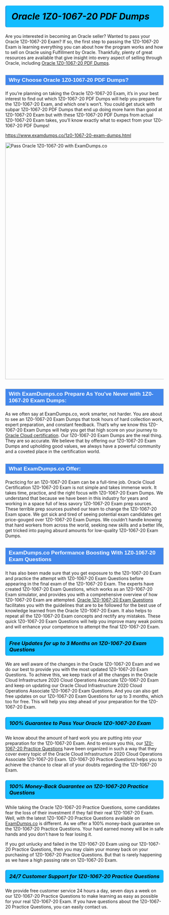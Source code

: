 <h1>                <strong><span style="display: block; color: #000000; background: #14BDFF; border: 0.5px solid #AED6F1; border-left: 3px solid #3498DB; padding: .6em; border-radius: 6px;">                     <em>Oracle 1Z0-1067-20 <span class="exam_variation">PDF Dumps</span> </em>                </span></strong>            </h1>                        <p>Are you interested in becoming an Oracle seller? Wanted to pass your Oracle 1Z0-1067-20 Exam? If so, the first step to passing the 1Z0-1067-20 Exam is             learning everything you can about how the program works and how to sell on Oracle using Fulfillment by Oracle. Thankfully, plenty of great resources             are available that give insight into every aspect of selling through Oracle, including <a href="https://www.examdumps.co/1z0-1067-20-exam-dumps.html">Oracle 1Z0-1067-20 <span class="exam_variation">PDF Dumps</span></a>.</p>                        <h2 style="background: #4287ec; border: 1px solid #cccccc; padding: 5px 10px;">                <span style="color: #ffffff;">                    <span style="font-size: 11pt;">                        <span style="line-height: normal;">                            <span style="font-family: Calibri,sans-serif;">                                <strong>                                    <span style="font-size: 13.0pt;">Why Choose Oracle 1Z0-1067-20 <span class="exam_variation">PDF Dumps</span>?</span>                                </strong>                            </span>                        </span>                    </span>                </span>            </h2>                        <p>If you’re planning on taking the Oracle 1Z0-1067-20 Exam, it’s in your best interest to find out which 1Z0-1067-20 <span class="exam_variation">PDF Dumps</span> will help you prepare for the 1Z0-1067-20 Exam,             and which one's won’t. You could get stuck with subpar 1Z0-1067-20 <span class="exam_variation">PDF Dumps</span> that end up doing more harm than good at 1Z0-1067-20 Exam but with these 1Z0-1067-20 <span class="exam_variation">PDF Dumps</span>             from actual 1Z0-1067-20 Exam takes, you’ll know exactly what to expect from your 1Z0-1067-20 <span class="exam_variation">PDF Dumps</span>!</p>                                    <p><a href="https://www.examdumps.co/1z0-1067-20-exam-dumps.html">https://www.examdumps.co/1z0-1067-20-exam-dumps.html</a></p>                        <p><a href="https://www.examdumps.co/"><img src="https://www.examdumps.co//images/banners/big-sale-20-percent-discount-offer-examdumps.jpg" class="postImage" alt="Pass Oracle 1Z0-1067-20 with ExamDumps.co" width="750"></a></p>                                        <h2 style="background: #4287ec; border: 1px solid #cccccc; padding: 5px 10px;">                <span style="color: #ffffff;">                    <span style="font-size: 11pt;">                        <span style="line-height: normal;">                            <span style="font-family: Calibri,sans-serif;">                                <strong>                                    <span style="font-size: 13.0pt;">With ExamDumps.co Prepare As You've Never with 1Z0-1067-20 <span class="exam_variation2">Exam Dumps</span>:</span>                                </strong>                            </span>                        </span>                    </span>                </span>            </h2>                        <p>As we often say at ExamDumps.co, work smarter, not harder. You are about to see an 1Z0-1067-20 <span class="exam_variation2">Exam Dumps</span> that took hours of hard collection work,             expert preparation, and constant feedback. That’s why we know this 1Z0-1067-20 <span class="exam_variation2">Exam Dumps</span> will help you get that high score on your journey to             <a href="https://www.examdumps.co/oracle-cloud-exam-dumps.html">Oracle Cloud  certification</a>. Our 1Z0-1067-20 <span class="exam_variation2">Exam Dumps</span> are the real thing. They are so accurate. We believe that by offering             our 1Z0-1067-20 <span class="exam_variation2">Exam Dumps</span> and upholding good values, we always have a powerful community and a coveted place in the certification world.</p>                        <h2 style="background: #4287ec; border: 1px solid #cccccc; padding: 5px 10px;">                <span style="color: #ffffff;">                    <span style="font-size: 11pt;">                        <span style="line-height: normal;">                            <span style="font-family: Calibri,sans-serif;">                                <strong>                                    <span style="font-size: 13.0pt;">What ExamDumps.co Offer:</span>                                </strong>                            </span>                        </span>                    </span>                </span>            </h2>                        <p>Practicing for an 1Z0-1067-20 Exam can be a full-time job. Oracle Cloud  Certification 1Z0-1067-20 Exam is not simple and takes immense work.             It takes time, practice, and the right focus with 1Z0-1067-20 <span class="exam_variation2">Exam Dumps</span>. We understand that because we have been in this industry for years and working in a             space full of less savory 1Z0-1067-20 Exam prep sources. These terrible prep sources pushed our team to change the 1Z0-1067-20 Exam space. We got sick and             tired of seeing potential exam candidates get price-gouged over 1Z0-1067-20 <span class="exam_variation2">Exam Dumps</span>. We couldn’t handle knowing that hard workers from across the world,             seeking new skills and a better life, get tricked into paying absurd amounts for low-quality 1Z0-1067-20 <span class="exam_variation2">Exam Dumps</span>.</p>                        <h2 style="background: #4287ec; border: 1px solid #cccccc; padding: 5px 10px;">                <span style="color: #ffffff;">                    <span style="font-size: 11pt;">                        <span style="line-height: normal;">                            <span style="font-family: Calibri,sans-serif;">                                <strong>                                    <span style="font-size: 13.0pt;">ExamDumps.co Performance Boosting With 1Z0-1067-20 <span class="exam_variation3">Exam Questions</span></span>                                </strong>                            </span>                        </span>                    </span>                </span>            </h2>                        <p>It has also been made sure that you get exposure to the 1Z0-1067-20 Exam and practice the attempt with 1Z0-1067-20 <span class="exam_variation3">Exam Questions</span> before appearing in             the final exam of the 1Z0-1067-20 Exam. The experts have created 1Z0-1067-20 <span class="exam_variation3">Exam Questions</span>, which works as an 1Z0-1067-20 Exam simulator, and provides you with             a comprehensive overview of how 1Z0-1067-20 Exam are attempted. <a href="https://www.examdumps.co/oracle-exam-dumps.html">Oracle 1Z0-1067-20 <span class="exam_variation3">Exam Questions</span></a> facilitates you with the guidelines that are to be followed             for the best use of knowledge learned from the Oracle 1Z0-1067-20 Exam. It also helps to repeat all the 1Z0-1067-20 Exam concepts and rectify any mistakes.             These quick 1Z0-1067-20 <span class="exam_variation3">Exam Questions</span> will help you improve many weak points and will enhance your competence to attempt the final 1Z0-1067-20 Exam.</p>                        <h3>                <strong>                    <span style="display: block; color: #000000; background: #14BDFF; border: 0.5px solid #AED6F1; border-left: 3px solid #3498DB; padding: .6em; border-radius: 6px;">                        <em>Free Updates for up to 3 Months on 1Z0-1067-20 <span class="exam_variation3">Exam Questions</span></em>                    </span>                </strong>            </h3>                        <p>We are well aware of the changes in the Oracle 1Z0-1067-20 Exam and we do our best to provide you with the most updated 1Z0-1067-20 <span class="exam_variation3">Exam Questions</span>.             To achieve this, we keep track of all the changes in the Oracle Cloud Infrastructure 2020 Cloud Operations Associate 1Z0-1067-20 Exam and keep on updating our             Oracle Cloud Infrastructure 2020 Cloud Operations Associate 1Z0-1067-20 <span class="exam_variation3">Exam Questions</span>. And you can also get free updates on our 1Z0-1067-20 <span class="exam_variation3">Exam Questions</span> for up to 3 months,             which too for free. This will help you step ahead of your preparation for the 1Z0-1067-20 Exam.</p>                        <h3>                <strong>                    <span style="display: block; color: #000000; background: #14BDFF; border: 0.5px solid #AED6F1; border-left: 3px solid #3498DB; padding: .6em; border-radius: 6px;">                        <em>100% Guarantee to Pass Your Oracle 1Z0-1067-20 Exam</em>                    </span>                </strong>            </h3>                        <p>We know about the amount of hard work you are putting into your preparation for the 1Z0-1067-20 Exam. And to ensure you this, our <a href="https://www.examdumps.co/1z0-1067-20-exam-dumps.html">1Z0-1067-20 <span class="exam_variation4">Practice Questions</span></a>             have been organized in such a way that they cover every topic of the Oracle Cloud Infrastructure 2020 Cloud Operations Associate 1Z0-1067-20 Exam. 1Z0-1067-20 <span class="exam_variation4">Practice Questions</span>             helps you to achieve the chance to clear all of your doubts regarding the 1Z0-1067-20 Exam.</p>                        <h3>                <strong>                    <span style="display: block; color: #000000; background: #14BDFF; border: 0.5px solid #AED6F1; border-left: 3px solid #3498DB; padding: .6em; border-radius: 6px;">                        <em>100% Money-Back Guarantee on 1Z0-1067-20 <span class="exam_variation4">Practice Questions</span> </em>                    </span>                </strong>            </h3>                        <p>While taking the Oracle 1Z0-1067-20 <span class="exam_variation4">Practice Questions</span>, some candidates fear the loss of their investment if they fail their real 1Z0-1067-20 Exam. Well, with the latest             1Z0-1067-20 <span class="exam_variation4">Practice Questions</span> available on <a href="https://www.examdumps.co/oracle-cloud-exam-dumps.html">ExamDumps.co</a> is different. As we offer a 100% money-back guarantee on the 1Z0-1067-20 <span class="exam_variation4">Practice Questions</span>. Your hard earned money will be             in safe hands and you don’t have to fear losing it.</p>                        <p>If you got unlucky and failed in the 1Z0-1067-20 Exam using our 1Z0-1067-20 <span class="exam_variation4">Practice Questions</span>, then you may claim your money back on your purchasing of 1Z0-1067-20 <span class="exam_variation4">Practice Questions</span>.             But that is rarely happening as we have a high passing rate on 1Z0-1067-20 Exam.</p>                        <h3>                <strong>                    <span style="display: block; color: #000000; background: #14BDFF; border: 0.5px solid #AED6F1; border-left: 3px solid #3498DB; padding: .6em; border-radius: 6px;">                        <em>24/7 Customer Support for 1Z0-1067-20 <span class="exam_variation4">Practice Questions</span></em>                    </span>                </strong>            </h3>                        <p>We provide free customer service 24 hours a day, seven days a week on our 1Z0-1067-20 <span class="exam_variation4">Practice Questions</span> to make learning as easy as possible for your             real 1Z0-1067-20 Exam. If you have questions about the 1Z0-1067-20 <span class="exam_variation4">Practice Questions</span>, you can easily contact us.</p>                    
